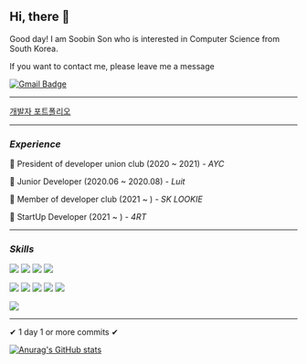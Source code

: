 ## Hi, there 👋
Good day! I am Soobin Son who is interested in Computer Science from South Korea.

If you want to contact me, please leave me a message 

[![Gmail Badge](https://img.shields.io/badge/Gmail-d14836?style=flat-square&logo=Gmail&logoColor=white&link=mailto:snugyun01@gmail.com)](mailto:chelsea9528@gmail.com)

---

<a href="https://soobinhands.netlify.app">개발자 포트폴리오</a>

---

###  *Experience*
🔗 President of developer union club (2020 ~ 2021) - <em>AYC</em>

🔗 Junior Developer (2020.06 ~ 2020.08) - <em>Luit</em>

🔗 Member of developer club (2021 ~ ) - <em>SK LOOKIE</em>

🔗 StartUp Developer (2021 ~ ) - <em>4RT</em>

___

### *Skills*
<img src="https://img.shields.io/badge/Git-F05032?style=flat-square&logo=Git&logoColor=white"/> <img src="https://img.shields.io/badge/SpringBoot-6DB33F?style=flat-square&logo=SpringBoot&logoColor=white"/> <img src="https://img.shields.io/badge/Amazon AWS-232F3E?style=flat-square&logo=Amazon AWS&logoColor=white"/>
<img src="https://img.shields.io/badge/Node.js-339933?style=flat-square&logo=Node.js&logoColor=white"/>

<img src="https://img.shields.io/badge/HTML5-E34F26?style=flat-square&logo=HTML5&logoColor=white"/> <img src="https://img.shields.io/badge/CSS3-1572B6?style=flat-square&logo=CSS3&logoColor=white"/> <img src="https://img.shields.io/badge/JavaScript-F7DF1E?style=flat-square&logo=JavaScript&logoColor=white"/> <img src="https://img.shields.io/badge/JAVA-007396?style=flat-square&logo=JAVA&logoColor=white"/> <img src="https://img.shields.io/badge/C-A8B9CC?style=flat-square&logo=C&logoColor=white"/>

<img src="https://img.shields.io/badge/MySQL-4479A1?style=flat-square&logo=MySQL&logoColor=white"/>

***

✔ 1 day 1 or more commits ✔

[![Anurag's GitHub stats](https://github-readme-stats.vercel.app/api?username=Soobinhand)](https://github.com/anuraghazra/github-readme-stats)
